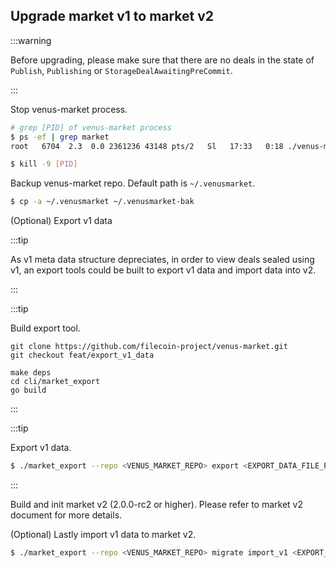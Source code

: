 ## Upgrade market v1 to market v2 

:::warning

Before upgrading, please make sure that there are no deals in the state of `Publish`, `Publishing` or `StorageDealAwaitingPreCommit`.

:::

Stop venus-market process.

```bash
# grep [PID] of venus-market process
$ ps -ef | grep market
root   6704  2.3  0.0 2361236 43148 pts/2   Sl   17:33   0:18 ./venus-market run

$ kill -9 [PID]
```

Backup venus-market repo. Default path is `~/.venusmarket`.

```bash
$ cp -a ~/.venusmarket ~/.venusmarket-bak
```

(Optional) Export v1 data

:::tip

As v1 meta data structure depreciates, in order to view deals sealed using v1, an export tools could be built to export v1 data and import data into v2. 

:::

:::tip

Build export tool.

```
git clone https://github.com/filecoin-project/venus-market.git
git checkout feat/export_v1_data

make deps
cd cli/market_export
go build
```

:::

:::tip

Export v1 data. 

```sh
$ ./market_export --repo <VENUS_MARKET_REPO> export <EXPORT_DATA_FILE_PATH>
```
    
:::

Build and init market v2 (2.0.0-rc2 or higher). Please refer to market v2 document for more details.

(Optional) Lastly import v1 data to market v2.

```bash
$ ./market_export --repo <VENUS_MARKET_REPO> migrate import_v1 <EXPORT_DATA_FILE_PATH>
```